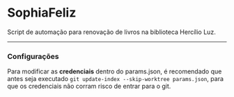 # SophiaFeliz
Script de automação para renovação de livros na biblioteca Hercílio Luz.

---
### Configurações

Para modificar as **credenciais** dentro do params.json, é recomendado que
antes seja executado `git update-index --skip-worktree params.json`, para que os credenciais não corram risco de entrar para o git.

